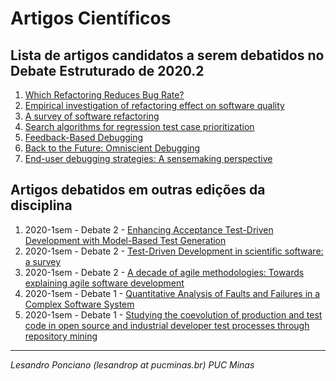 # Artigos Científicos #

## Lista de artigos candidatos a serem debatidos no Debate Estruturado de 2020.2
 
1. [Which Refactoring Reduces Bug Rate?](https://doi.org/10.1145/3345629.3345631)
1. [Empirical investigation of refactoring effect on software quality](https://doi.org/10.1016/j.infsof.2009.04.002)
1. [A survey of software refactoring](https://doi.org/10.1109/TSE.2004.1265817)
1. [Search algorithms for regression test case prioritization](https://ieeexplore.ieee.org/abstract/document/4123325)
1. [Feedback-Based Debugging](https://doi.org/10.1109/ICSE.2017.43)
1. [Back to the Future: Omniscient Debugging](https://doi.org/10.1109/MS.2009.169)
1. [End-user debugging strategies: A sensemaking perspective](https://doi.org/10.1145/2147783.2147788)


## Artigos debatidos em outras edições da disciplina

1. 2020-1sem - Debate 2 - [Enhancing Acceptance Test-Driven Development with Model-Based Test Generation](https://doi.org/10.1109/QRS-C.2019.00096)
1. 2020-1sem - Debate 2 - [Test-Driven Development in scientific software: a survey](https://doi.org/10.1007/s11219-015-9292-4)
1. 2020-1sem - Debate 2 - [A decade of agile methodologies: Towards explaining agile software development](https://doi.org/10.1016/j.jss.2012.02.033)
1. 2020-1sem - Debate 1 - [Quantitative Analysis of Faults and Failures in a Complex Software System](https://doi.org/10.1109/32.879815)
1. 2020-1sem - Debate 1 - [Studying the coevolution of production and test code in open source and industrial developer test
processes through repository mining](https://doi.org/10.1007/s10664-010-9143-7)
---


_Lesandro Ponciano (lesandrop at pucminas.br) PUC Minas_